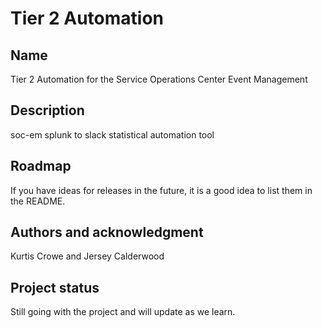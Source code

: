 # Tier 2 Automation

## Name
Tier 2 Automation for the Service Operations Center Event Management

## Description
soc-em splunk to slack statistical automation tool

## Roadmap
If you have ideas for releases in the future, it is a good idea to list them in the README.

## Authors and acknowledgment
Kurtis Crowe and Jersey Calderwood

## Project status
Still going with the project and will update as we learn.
